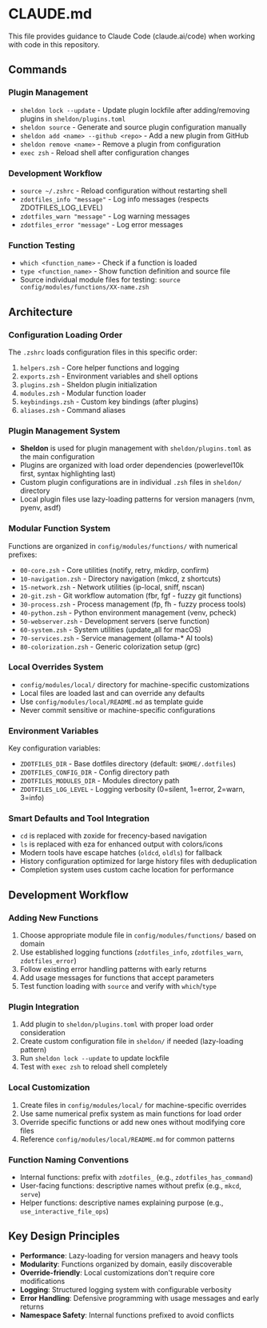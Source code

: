 # CLAUDE.md

This file provides guidance to Claude Code (claude.ai/code) when working with code in this repository.

## Commands

### Plugin Management
- `sheldon lock --update` - Update plugin lockfile after adding/removing plugins in `sheldon/plugins.toml`
- `sheldon source` - Generate and source plugin configuration manually
- `sheldon add <name> --github <repo>` - Add a new plugin from GitHub
- `sheldon remove <name>` - Remove a plugin from configuration
- `exec zsh` - Reload shell after configuration changes

### Development Workflow
- `source ~/.zshrc` - Reload configuration without restarting shell
- `zdotfiles_info "message"` - Log info messages (respects ZDOTFILES_LOG_LEVEL)
- `zdotfiles_warn "message"` - Log warning messages 
- `zdotfiles_error "message"` - Log error messages

### Function Testing
- `which <function_name>` - Check if a function is loaded
- `type <function_name>` - Show function definition and source file
- Source individual module files for testing: `source config/modules/functions/XX-name.zsh`

## Architecture

### Configuration Loading Order
The `.zshrc` loads configuration files in this specific order:
1. `helpers.zsh` - Core helper functions and logging
2. `exports.zsh` - Environment variables and shell options
3. `plugins.zsh` - Sheldon plugin initialization
4. `modules.zsh` - Modular function loader
5. `keybindings.zsh` - Custom key bindings (after plugins)
6. `aliases.zsh` - Command aliases

### Plugin Management System
- **Sheldon** is used for plugin management with `sheldon/plugins.toml` as the main configuration
- Plugins are organized with load order dependencies (powerlevel10k first, syntax highlighting last)
- Custom plugin configurations are in individual `.zsh` files in `sheldon/` directory
- Local plugin files use lazy-loading patterns for version managers (nvm, pyenv, asdf)

### Modular Function System
Functions are organized in `config/modules/functions/` with numerical prefixes:
- `00-core.zsh` - Core utilities (notify, retry, mkdirp, confirm)
- `10-navigation.zsh` - Directory navigation (mkcd, z shortcuts)
- `15-network.zsh` - Network utilities (ip-local, sniff, nscan)
- `20-git.zsh` - Git workflow automation (fbr, fgf - fuzzy git functions)
- `30-process.zsh` - Process management (fp, fh - fuzzy process tools)
- `40-python.zsh` - Python environment management (venv, pcheck)
- `50-webserver.zsh` - Development servers (serve function)
- `60-system.zsh` - System utilities (update_all for macOS)
- `70-services.zsh` - Service management (ollama-* AI tools)
- `80-colorization.zsh` - Generic colorization setup (grc)

### Local Overrides System
- `config/modules/local/` directory for machine-specific customizations
- Local files are loaded last and can override any defaults
- Use `config/modules/local/README.md` as template guide
- Never commit sensitive or machine-specific configurations

### Environment Variables
Key configuration variables:
- `ZDOTFILES_DIR` - Base dotfiles directory (default: `$HOME/.dotfiles`)
- `ZDOTFILES_CONFIG_DIR` - Config directory path
- `ZDOTFILES_MODULES_DIR` - Modules directory path  
- `ZDOTFILES_LOG_LEVEL` - Logging verbosity (0=silent, 1=error, 2=warn, 3=info)

### Smart Defaults and Tool Integration
- `cd` is replaced with zoxide for frecency-based navigation
- `ls` is replaced with eza for enhanced output with colors/icons
- Modern tools have escape hatches (`oldcd`, `oldls`) for fallback
- History configuration optimized for large history files with deduplication
- Completion system uses custom cache location for performance

## Development Workflow

### Adding New Functions
1. Choose appropriate module file in `config/modules/functions/` based on domain
2. Use established logging functions (`zdotfiles_info`, `zdotfiles_warn`, `zdotfiles_error`)
3. Follow existing error handling patterns with early returns
4. Add usage messages for functions that accept parameters
5. Test function loading with `source` and verify with `which`/`type`

### Plugin Integration
1. Add plugin to `sheldon/plugins.toml` with proper load order consideration
2. Create custom configuration file in `sheldon/` if needed (lazy-loading pattern)
3. Run `sheldon lock --update` to update lockfile
4. Test with `exec zsh` to reload shell completely

### Local Customization
1. Create files in `config/modules/local/` for machine-specific overrides
2. Use same numerical prefix system as main functions for load order
3. Override specific functions or add new ones without modifying core files
4. Reference `config/modules/local/README.md` for common patterns

### Function Naming Conventions
- Internal functions: prefix with `zdotfiles_` (e.g., `zdotfiles_has_command`)
- User-facing functions: descriptive names without prefix (e.g., `mkcd`, `serve`)
- Helper functions: descriptive names explaining purpose (e.g., `use_interactive_file_ops`)

## Key Design Principles

- **Performance**: Lazy-loading for version managers and heavy tools
- **Modularity**: Functions organized by domain, easily discoverable
- **Override-friendly**: Local customizations don't require core modifications  
- **Logging**: Structured logging system with configurable verbosity
- **Error Handling**: Defensive programming with usage messages and early returns
- **Namespace Safety**: Internal functions prefixed to avoid conflicts